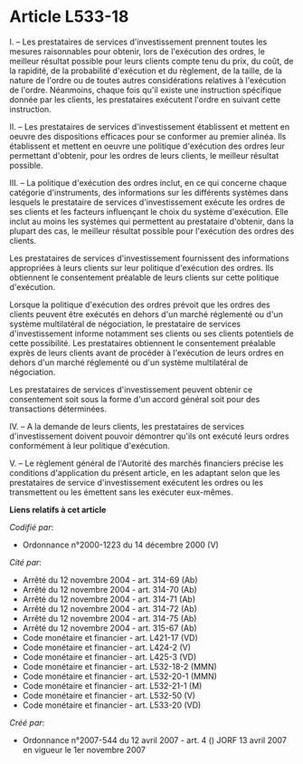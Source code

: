 # Article L533-18

I. – Les prestataires de services d'investissement prennent toutes les mesures raisonnables pour obtenir, lors de l'exécution
des ordres, le meilleur résultat possible pour leurs clients compte tenu du prix, du coût, de la rapidité, de la probabilité
d'exécution et du règlement, de la taille, de la nature de l'ordre ou de toutes autres considérations relatives à l'exécution
de l'ordre. Néanmoins, chaque fois qu'il existe une instruction spécifique donnée par les clients, les prestataires exécutent
l'ordre en suivant cette instruction.

II. – Les prestataires de services d'investissement établissent et mettent en oeuvre des dispositions efficaces pour se
conformer au premier alinéa. Ils établissent et mettent en oeuvre une politique d'exécution des ordres leur permettant
d'obtenir, pour les ordres de leurs clients, le meilleur résultat possible.

III. – La politique d'exécution des ordres inclut, en ce qui concerne chaque catégorie d'instruments, des informations sur
les différents systèmes dans lesquels le prestataire de services d'investissement exécute les ordres de ses clients et les
facteurs influençant le choix du système d'exécution. Elle inclut au moins les systèmes qui permettent au prestataire
d'obtenir, dans la plupart des cas, le meilleur résultat possible pour l'exécution des ordres des clients.

Les prestataires de services d'investissement fournissent des informations appropriées à leurs clients sur leur politique
d'exécution des ordres. Ils obtiennent le consentement préalable de leurs clients sur cette politique d'exécution.

Lorsque la politique d'exécution des ordres prévoit que les ordres des clients peuvent être exécutés en dehors d'un marché
réglementé ou d'un système multilatéral de négociation, le prestataire de services d'investissement informe notamment ses
clients ou ses clients potentiels de cette possibilité. Les prestataires obtiennent le consentement préalable exprès de leurs
clients avant de procéder à l'exécution de leurs ordres en dehors d'un marché réglementé ou d'un système multilatéral de
négociation.

Les prestataires de services d'investissement peuvent obtenir ce consentement soit sous la forme d'un accord général soit
pour des transactions déterminées.

IV. – A la demande de leurs clients, les prestataires de services d'investissement doivent pouvoir démontrer qu'ils ont
exécuté leurs ordres conformément à leur politique d'exécution.

V. – Le règlement général de l'Autorité des marchés financiers précise les conditions d'application du présent article, en
les adaptant selon que les prestataires de service d'investissement exécutent les ordres ou les transmettent ou les émettent
sans les exécuter eux-mêmes.

**Liens relatifs à cet article**

_Codifié par_:

  - Ordonnance n°2000-1223 du 14 décembre 2000 (V)

_Cité par_:

  - Arrêté du 12 novembre 2004 - art. 314-69 (Ab)
  - Arrêté du 12 novembre 2004 - art. 314-70 (Ab)
  - Arrêté du 12 novembre 2004 - art. 314-71 (Ab)
  - Arrêté du 12 novembre 2004 - art. 314-72 (Ab)
  - Arrêté du 12 novembre 2004 - art. 314-75 (Ab)
  - Arrêté du 12 novembre 2004 - art. 315-67 (Ab)
  - Code monétaire et financier - art. L421-17 (VD)
  - Code monétaire et financier - art. L424-2 (V)
  - Code monétaire et financier - art. L425-3 (VD)
  - Code monétaire et financier - art. L532-18-2 (MMN)
  - Code monétaire et financier - art. L532-20-1 (MMN)
  - Code monétaire et financier - art. L532-21-1 (M)
  - Code monétaire et financier - art. L532-50 (V)
  - Code monétaire et financier - art. L533-20 (VD)

_Créé par_:

  - Ordonnance n°2007-544 du 12 avril 2007 - art. 4 () JORF 13 avril 2007 en vigueur le 1er novembre 2007
